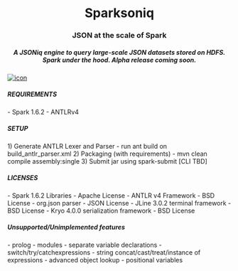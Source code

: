 <h1 align="center">Sparksoniq</h1>

<h3 align="center">JSON at the scale of Spark </h3>

<h5 align="center">A JSONiq engine to query large-scale JSON datasets stored on HDFS. Spark under the hood. Alpha release coming soon. </h5>


<a href="https://ibb.co/j5nnB5"><img src="https://preview.ibb.co/nQPpPQ/icon.png" alt="icon" border="0"></a>

<h5>REQUIREMENTS</h5>
- Spark 1.6.2
- ANTLRv4


<h5>SETUP</h5>
1) Generate ANTLR Lexer and Parser - run ant build on build_antlr_parser.xml
2) Packaging (with requirements) - mvn clean compile assembly:single
3) Submit jar using spark-submit [CLI TBD]


<h5>LICENSES</h5>
- Spark 1.6.2 Libraries - Apache License
- ANTLR v4 Framework - BSD License
- org.json parser - JSON License
- JLine 3.0.2 terminal framework - BSD License
- Kryo 4.0.0 serialization framework - BSD License

<h5>Unsupported/Unimplemented features</h5>
- prolog
- modules
- separate variable declarations
- switch/try/catchexpressions
- string concat/cast/treat/instance of expressions
- advanced object lookup
- positional variables

